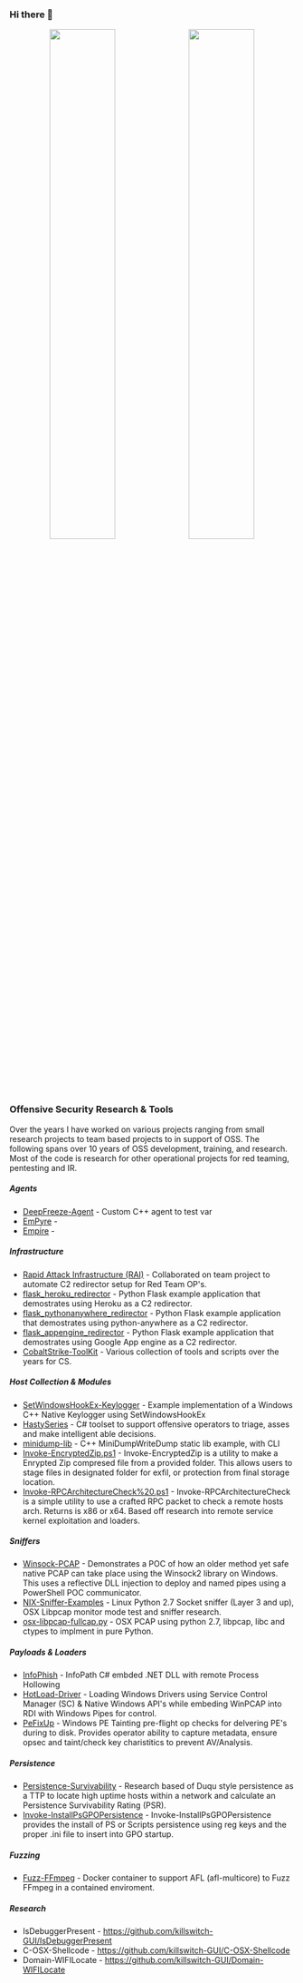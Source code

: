 ### Hi there 👋

<!--
**killswitch-GUI/killswitch-GUI** is a ✨ _special_ ✨ repository because its `README.md` (this file) appears on your GitHub profile.

Here are some ideas to get you started:

- 🔭 I’m currently working on ...
- 🌱 I’m currently learning ...
- 👯 I’m looking to collaborate on ...
- 🤔 I’m looking for help with ...
- 💬 Ask me about ...
- 📫 How to reach me: ...
- 😄 Pronouns: ...
- ⚡ Fun fact: ...
-->

<p align="center">
  <img width="48%" src="https://github-readme-stats.vercel.app/api?username=killswitch-gui&show_icons=true&&count_private=true&hide_border=true&theme=radical" />
  <img width="48%" src="https://github-readme-streak-stats.herokuapp.com/?user=killswitch-gui&hide_border=true&theme=radical" />
</p>

### Offensive Security Research & Tools
Over the years I have worked on various projects ranging from small research projects to team based projects to in support of OSS. The following spans over 10 years of OSS development, training, and research. Most of the code is research for other operational projects for red teaming, pentesting and IR. 

##### Agents

* [DeepFreeze-Agent](https://github.com/killswitch-GUI/DeepFreeze-Agent) - Custom C++ agent to test var 
* [EmPyre](https://github.com/EmpireProject/EmPyre) - 
* [Empire](https://github.com/EmpireProject/Empire) - 

##### Infrastructure

* [Rapid Attack Infrastructure (RAI)](https://github.com/obscuritylabs/RAI) - Collaborated on team project to automate C2 redirector setup for Red Team OP's.
* [flask_heroku_redirector](https://github.com/killswitch-GUI/flask_heroku_redirector) - Python Flask example application that demostrates using Heroku as a C2 redirector.
* [flask_pythonanywhere_redirector](https://github.com/killswitch-GUI/flask_pythonanywhere_redirector) - Python Flask example application that demostrates using python-anywhere as a C2 redirector.
* [flask_appengine_redirector](https://github.com/killswitch-GUI/flask_appengine_redirector) - Python Flask example application that demostrates using Google App engine as a C2 redirector.
* [CobaltStrike-ToolKit](https://github.com/killswitch-GUI/CobaltStrike-ToolKit) - Various collection of tools and scripts over the years for CS.


##### Host Collection & Modules

* [SetWindowsHookEx-Keylogger](https://github.com/killswitch-GUI/SetWindowsHookEx-Keylogger) - Example implementation of a Windows C++ Native Keylogger using SetWindowsHookEx
* [HastySeries](https://github.com/obscuritylabs/HastySeries) - C# toolset to support offensive operators to triage, asses and make intelligent able decisions. 
* [minidump-lib](https://github.com/killswitch-GUI/minidump-lib) - C++ MiniDumpWriteDump static lib example, with CLI
* [Invoke-EncryptedZip.ps1](https://github.com/killswitch-GUI/PenTesting-Scripts/blob/master/Invoke-EncryptedZip.ps1) - Invoke-EncryptedZip is a utility to make a Enrypted Zip compresed file from a provided folder. This allows users to stage files in designated folder for exfil, or protection from final storage location.
* [Invoke-RPCArchitectureCheck%20.ps1](https://github.com/killswitch-GUI/PenTesting-Scripts/blob/master/Invoke-RPCArchitectureCheck%20.ps1) - Invoke-RPCArchitectureCheck is a simple utility to use a crafted RPC packet to check a remote hosts arch. Returns is x86 or x64. Based off research into remote service kernel exploitation and loaders.


##### Sniffers

* [Winsock-PCAP](https://github.com/killswitch-GUI/Winsock-PCAP) - Demonstrates a POC of how an older method yet safe native PCAP can take place using the Winsock2 library on Windows. This uses a reflective DLL injection to deploy and named pipes using a PowerShell POC communicator.
* [NIX-Sniffer-Examples](https://github.com/killswitch-GUI/NIX-Sniffer-Examples) - Linux Python 2.7 Socket sniffer (Layer 3 and up), OSX Libpcap monitor mode test and sniffer research.
* [osx-libpcap-fullcap.py](https://gist.github.com/killswitch-GUI/ce347f79f5cdb90bd8056100c90e9be2) - OSX PCAP using python 2.7, libpcap, libc and ctypes to implment in pure Python.

##### Payloads & Loaders 

* [InfoPhish](https://github.com/obscuritylabs/InfoPhish) - InfoPath C# embded .NET DLL with remote Process Hollowing 
* [HotLoad-Driver](https://github.com/killswitch-GUI/HotLoad-Driver) - Loading Windows Drivers using Service Control Manager (SC) & Native Windows API's while embeding WinPCAP into RDI with Windows Pipes for control.
* [PeFixUp](https://github.com/obscuritylabs/PeFixup) - Windows PE Tainting pre-flight op checks for delvering PE's during to disk. Provides operator ability to capture metadata, ensure opsec and taint/check key charistitics to prevent AV/Analysis.


##### Persistence 

* [Persistence-Survivability](https://github.com/killswitch-GUI/Persistence-Survivability) - Research based of Duqu style persistence as a TTP to locate high uptime hosts within a network and calculate an Persistence Survivability Rating (PSR).
* [Invoke-InstallPsGPOPersistence](https://gist.github.com/killswitch-GUI/28f7af7c29b4de3cc3456ad48a1cacbe) - Invoke-InstallPsGPOPersistence provides the install of PS or Scripts persistence using reg keys and the proper .ini file to insert into GPO startup.


##### Fuzzing

* [Fuzz-FFmpeg](https://github.com/killswitch-GUI/Fuzz-FFmpeg) - Docker container to support AFL (afl-multicore) to Fuzz FFmpeg in a contained enviroment.


##### Research
* IsDebuggerPresent - https://github.com/killswitch-GUI/IsDebuggerPresent
* C-OSX-Shellcode - https://github.com/killswitch-GUI/C-OSX-Shellcode
* Domain-WIFILocate - https://github.com/killswitch-GUI/Domain-WIFILocate

